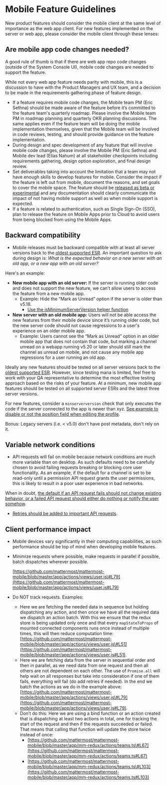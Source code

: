 # Mobile Feature Guidelines

New product features should consider the mobile client at the same level of importance as the web app client. For new features implemented on the server or web app, please consider the mobile client through these lenses:

## Are mobile app code changes needed?

A good rule of thumb is that if there are web app repo code changes \(outside of the System Console UI\), mobile code changes are needed to support the feature.

While not every web app feature needs parity with mobile, this is a discussion to have with the Product Managers and UX team, and a decision to be made in the requirements gathering phase of feature design.

* If a feature requires mobile code changes, the Mobile team PM \(Eric Sethna\) should be made aware of the feature before it’s committed to the feature team's quarterly roadmap. Please involve the Mobile team PM in roadmap planning and quarterly OKR planning discussions. The same applies even if the feature team will be doing the mobile implementation themselves, given that the Mobile team will be involved in code reviews, testing, and should provide guidance on the feature implementation.
* During design and spec development of any feature that will involve mobile code changes, please involve the Mobile PM \(Eric Sethna\) and Mobile dev lead \(Elias Nahum\) at all stakeholder checkpoints including requirements gathering, design option exploration, and final design review.
* Set deliverables taking into account the limitation that a team may not have enough skills to develop features for mobile. Consider the impact if the feature is left out from mobile, document the reasons, and set goals to cover the mobile space. The feature should be [released as beta or experimental](https://handbook.mattermost.com/operations/research-and-development/product/product-management-team-handbook#can-we-take-this-feature-out-of-beta) and any documentation should clearly communicate the impact of not having mobile support as well as when mobile support is expected.
* If a feature is related to authentication, such as Single Sign-On \(SSO\), plan to release the feature on Mobile Apps prior to Cloud to avoid users from being blocked from using the Mobile Apps.

## Backward compatibility

* Mobile releases must be backward compatible with at least all server versions back to the [oldest supported ESR](https://docs.mattermost.com/administration/extended-support-release.html?highlight=esr). An important question to ask during design is: _What is the expected behavior on a new server with an old app, or a new app with an old server?_

Here's an example:

* **New mobile app with an old server:** If the server is running older code and does not support the new feature, we can’t allow users to access the feature from a new mobile app.
  * Example: Hide the “Mark as Unread” option if the server is older than v5.18.
    * [Use the isMinimumServerVersion helper function](https://github.com/mattermost/mattermost-mobile/blob/master/app/screens/post_options/index.js#L49)
* **New server with an old mobile app:** Users will not be able access the new features from their mobile device since it’s running older code, but the new server code should not cause regressions to a user's experience on an older mobile app.
  * Example: Users cannot see the “Mark as Unread” option in an older mobile app that does not contain that code, but marking a channel unread on a webapp running v5.20 or later should still mark the channel as unread on mobile, and not cause any mobile app regressions for a user running an old app.

Ideally any new features should be tested on all server versions back to the [oldest supported ESR](https://docs.mattermost.com/administration/extended-support-release.html?highlight=esr). However, since testing mana is limited, feel free to work with your QA representative to determine the most effective testing approach based on the risks of your feature. At a minimum, new mobile app features should be tested on all supported server ESRs and the latest three server versions.

For new features, consider a `minserverversion` check that only executes the code if the server connected to the app is newer than xyz. [See example to disable or not the position field when editing the profile](https://github.com/mattermost/mattermost-mobile/blob/ee4b85edcfee8316db08c31ec5b2a26afb343bd3/app/screens/edit_profile/index.js#L29).

Bonus: Legacy servers \(i.e. &lt; v5.0\) don't have post metadata, don't rely on it.

## Variable network conditions

* API requests will fail on mobile because network conditions are much more variable than on desktop. As such defaults need to be carefully chosen to avoid failing requests breaking or blocking core user functionality. As an example, if the default for a channel is set to be read-only until a permission API request grants the user permissions, this is likely to result in a poor user experience in bad networks.

When in doubt, [the default if an API request fails should not change existing behavior, or a failed API request should either do nothing or notify the user somehow](https://github.com/mattermost/mattermost-mobile/blob/master/app/mm-redux/actions/preferences.ts#L18).

* [Retries should be added to important API requests](https://github.com/mattermost/mattermost-mobile/blob/master/app/actions/views/channel.js#L607).

## Client performance impact

* Mobile devices vary significantly in their computing capabilities, as such performance should be top of mind when developing mobile features.
* Minimize requests where possible, make requests in parallel if possible, batch dispatches wherever possible.

  [https://github.com/mattermost/mattermost-mobile/blob/master/app/actions/views/user.js\#L79](https://github.com/mattermost/mattermost-mobile/blob/master/app/actions/views/user.js#L79)

* Do NOT track requests. Examples:
  * Here we are fetching the needed data in sequence but holding dispatching any action, and then once we have all the required data we dispatch an action batch. With this we ensure that the redux store is being updated only once and that every `mapStateToProps` of mounted connected components runs once instead of multiple times, this will then reduce computation time: [https://github.com/mattermost/mattermost-mobile/blob/master/app/actions/views/user.js\#L51](https://github.com/mattermost/mattermost-mobile/blob/master/app/actions/views/user.js#L51).
  * Here we are fetching data from the server in sequential order and then in parallel, as we need data from one request and then all others are not dependent on each other. The use of `Promise.all` will help wait on all responses but take into consideration if one of them fails, everything will fail \(do add retries if needed\). In the end we batch the actions as we do in the example above: [https://github.com/mattermost/mattermost-mobile/blob/master/app/actions/views/user.js\#L79](https://github.com/mattermost/mattermost-mobile/blob/master/app/actions/views/user.js#L79).
  * Don’t do this: Here we are using a bind function or an action created that is dispatching at least two actions in total, one for tracking the start of the request and then if the requests succeeded or failed. That means that calling that function will update the store twice instead of once:
    * [https://github.com/mattermost/mattermost-mobile/blob/master/app/mm-redux/actions/teams.ts\#L67](https://github.com/mattermost/mattermost-mobile/blob/master/app/mm-redux/actions/teams.ts#L67)
    * [https://github.com/mattermost/mattermost-mobile/blob/master/app/mm-redux/actions/teams.ts\#L103](https://github.com/mattermost/mattermost-mobile/blob/master/app/mm-redux/actions/teams.ts#L103)

